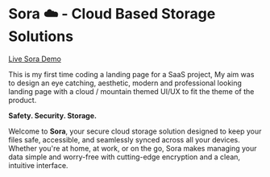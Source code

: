 # Sora ☁️ - Cloud Based Storage Solutions

[Live Sora Demo](https://sora-project.netlify.app/)

This is my first time coding a landing page for a SaaS project, My aim was to design an eye catching, aesthetic, modern and professional looking landing page with a cloud / mountain themed UI/UX to fit the theme of the product.

**Safety. Security. Storage.**

Welcome to **Sora**, your secure cloud storage solution designed to keep your files safe, accessible, and seamlessly synced across all your devices. Whether you're at home, at work, or on the go, Sora makes managing your data simple and worry-free with cutting-edge encryption and a clean, intuitive interface.

